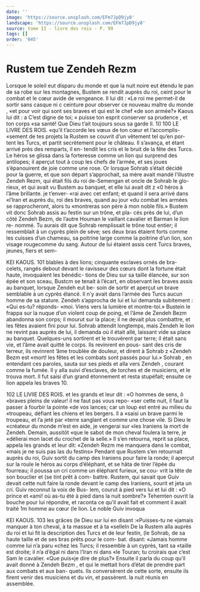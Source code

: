 ```yaml
---
date: ''
image: 'https://source.unsplash.com/EFm7JpD9jy8'
landscape: 'https://source.unsplash.com/EFm7JpD9jy8'
source: tome II - livre des rois - P. 99
tags: []
order: '045'
---
```


# Rustem tue Zendeh Rezm

Lorsque le soleil eut disparu du monde et que la nuit noire eut étendu le pan de sa robe sur les montagnes, Bustem se rendit auprès du roi, ceint pour le combat et le cœur avide de vengeance. Il lui dit : «Le roi me permet-il de sortir sans casque ni c ceinture pour observer ce nouveau maître du monde , «et pour voir qui sont ses braves et qui est le chef «de son armée?» Kaous lui dit : a C’est digne de toi;
« puisse ton esprit conserver sa prudence , et ton corps «sa santé! Que Dieu t’ait toujours sous sa garde
Il. 1(I
100 LE LIVRE DES ROIS. «qu’il t’accorde les vœux de ton cœur et l’accomplis-
«sement de tes projets la
Rustem se couvrit d’un vêtement tel qu’en por-
tent les Turcs, et partit secrètement pour le château. Il s’avança, et étant arrivé près des remparts, il en-
tendit les cris et le bruit de la fête des Turcs. Le héros se glissa dans la forteresse comme un lion qui surprend des antilopes; il aperçut tout à coup les chefs de l’armée, et ses joues s’épanouirent de joie
comme une rose. Or lorsque Sohrab s’était décidé
pour la guerre, et que son départ s’approchait, sa mère avait mandé l’illustre Zendeh Rezm, qui était
fils du roi de-Semengan et oncle de Sohrab le glo-
rieux, et qui avait vu Bustem au banquet, et elle lui avait dit z «0 héros à l’âme brillante. je t’enver-
«rai avec cet enfant; et quand il sera arrivé dans
«l’lran et auprès du, roi des braves, quand au jour
«du combat les armées se rapprocheront, alors tu
«montreras son père à mon noble fils.» Bustem vit
donc Sohrab assis au festin sur un trône, et pla- cés près de lui, d’un côté Zendeh Bezm, de l’autre
Houman le vaillant cavalier et Barman le lion re- nommé. Tu aurais dit que Sohrab remplissait le trône tout entier; il ressemblait à un cyprès plein de séve;
ses deux bras étaient forts comme les cuisses d’un chameau, sa poitrine large comme la poitrine d’un lion, son visage rougecomme du sang. Autour de lui étaient assis cent Turcs braves, jeunes, fiers et sem-

KEI KAOUS. 101 blables à des lions; cinquante esclaves ornés de bra-
celets, rangés debout devant le ravisseur des cœurs dont la fortune était haute, invoquaient les bénédic- tions de Dieu sur sa taille élancée, sur son épée et
son sceau, Bustcm se tenait à l’écart, en observant
les braves assis au banquet, lorsque Zendeh eut be-
soin de sortir et aperçut un brave semblable à un cyprès élancé. Il n’y avait dans l’armée des Turcs
aucun homme de sa stature. Zendeh s’approcha de
lui et lui demanda subitement : «Qui es-tu? réponds- «moi. Viens vers la lumière et montre-toi.» Bustein
le frappa sur la nuque d’un violent coup de poing,
et l’âme de Zendeh Bezm abandonna son corps; il mourut sur la place; il ne devait plus combattre, et les fêtes avaient fini pour lui.
Sohrab attendit longtemps, mais Zendeh le lion ne revint pas auprès de lui, il demanda où il était
allé, laissant vide sa place au banquet. Quelques-uns sortirent et le trouvèrent par terre; il était sans vie,
et l’âme avait quitté le corps. Ils revinrent en pous-
sant des cris de terreur, ils revinrent ’âme troublée
de douleur, et dirent à Sohrab z «Zendeh Bezm est «mort! les fêtes et les combats sont passés pour lui.» Sohrab , en entendant ces paroles, sauta sur ses pieds et alla vers Zendeh , courant comme la fumée.
Il y alla suivi d’esclaves, de torches et de musiciens,
et le trouva mort. ll fut saisi d’un grand étonnement
et resta stupéfait; ensuite ce lion appela les braves 10.

102 LE LlVllE DES ROIS.
et les grands et leur dit : «O hommes de sens, ô «braves pleins de valeur! il ne faut pas vous repo- «ser cette nuit, il faut la passer à fourbir la pointe «de vos lances; car un loup est entré au milieu du «troupeau, défiant les chiens et les bergers. ll a «saisi un brave parmi le troupeau, et l’a jeté par «terre sanglant et comme une chose vile. Si Dieu le
«créateur du monde m’est en aide, je vengerai sur
«les Iraniens la mort de Zendeh. Demain, aussitôt «que le sabot de mon cheval foulera la terre, je «délierai mon lacet du crochet de la selle.» Il s’en retourna, reprit sa place, appela les grands et leur dit: «Zendeh Rezm me manquera dans le combat, «mais je ne suis pas las du festins»
Pendant que Rustem s’en retournait auprès du
roi, Guiv sortit du camp des Iraniens pour faire la
ronde; il aperçut sur la roule le héros au corps d’éléphant, et se hâta de tirer l’épée du fourreau; il
poussa un cri comme un éléphant furieux, se cou-
vrit la tête de son bouclier et (se tint prêt à com- battre. Rustem, qui savait que Guiv devait cette nuit faire la ronde devant le camp des Iraniens, sourit et jeta un cri. Guiv reconnut la voix de Bus-
lem, courut à pied vers lui et lui dit : «O prince et «ami! où as-tu été à pied dans la nuit sombre?» Tehemten ouvrit la bouche pour lui répondre, et raconta ce qu’il avait fait et comment il avait traité
1m homme au cœur (le lion. Le noble Guiv invoqua

KEl KAOUS. 103 les grâces (le Dieu sur lui en disant :«Puisses-tu ne
«jamais manquer à ton cheval, à ta massue et à ta «selleln De la Rustem alla auprès du roi et lui fit la description des Turcs et de leur festin, (le Sohrab, de sa haute taille et de ses bras prêts pour le com- bat. disant: «Jamais homme comme lui n’a paru «chez les Turcs; il ressemble à un cyprès, tant sa
«taille est droite; il n’a d’égal ni dans l’lran ni dans
«le Touran; tu croirais que c’est Sam le cavalier. «Que puis«je dire de plus?» Ensuite il parla du coup qu’il avait donné à Zendeh Bezm , et qui le mettait
hors d’état de prendre part aux combats et aux ban- quets. Ils conversèrent de cette sorte, ensuite ils firent venir des musiciens et du vin, et passèrent. la nuit réunis en assemblée.
